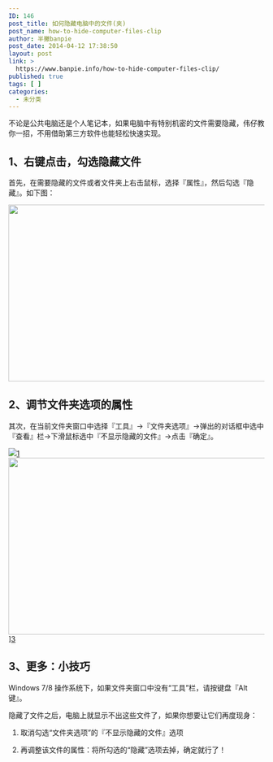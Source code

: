 ```yaml
---
ID: 146
post_title: 如何隐藏电脑中的文件(夹)
post_name: how-to-hide-computer-files-clip
author: 半撇banpie
post_date: 2014-04-12 17:38:50
layout: post
link: >
  https://www.banpie.info/how-to-hide-computer-files-clip/
published: true
tags: [ ]
categories:
  - 未分类
---
```

不论是公共电脑还是个人笔记本，如果电脑中有特别机密的文件需要隐藏，伟仔教你一招，不用借助第三方软件也能轻松快速实现。

## **1、右键点击，勾选隐藏文件**

首先，在需要隐藏的文件或者文件夹上右击鼠标，选择『属性』，然后勾选『隐藏』。如下图：

[<img class="alignnone size-full wp-image-27591845" src="http://www.banpie.info/wp-content/uploads/2019/04/unnamed-file-243/0-36.jpg" width="620" height="348" alt="" />][1]

## **2、调节文件夹选项的属性**

其次，在当前文件夹窗口中选择『工具』→『文件夹选项』→弹出的对话框中选中『查看』栏→下滑鼠标选中『不显示隐藏的文件』→点击『确定』。

![][2][1][1]<img class="alignnone size-full wp-image-27601846" src="http://www.banpie.info/wp-content/uploads/2019/04/unnamed-file-243/0-37.jpg" width="620" height="348" alt="" />][3][3]

## **3、更多：小技巧**

Windows 7/8 操作系统下，如果文件夹窗口中没有“工具”栏，请按键盘『Alt键』。

隐藏了文件之后，电脑上就显示不出这些文件了，如果你想要让它们再度现身：

1.  取消勾选“文件夹选项”的『不显示隐藏的文件』选项

2.  再调整该文件的属性：将所勾选的“隐藏”选项去掉，确定就行了！

<!--stackedit_data:
eyJoaXN0b3J5IjpbLTg1MTUzNzc5M119
-->

 [1]: http://www.banpie.info/wp-content/uploads/2019/04/unnamed-file-246.jpg
 [2]: http://mp.weixin.qq.com/mpres/htmledition/ueditor/themes/default/images/spacer.gif
 [3]: http://www.banpie.info/wp-content/uploads/2019/04/unnamed-file-247.jpgmp.weixin.qq.com/mpres/htmledition/ueditor/themes/default/images/spacer.gif
<!--stackedit_data:
eyJoaXN0b3J5IjpbLTE2Mzg3NDY0NzRdfQ==
-->